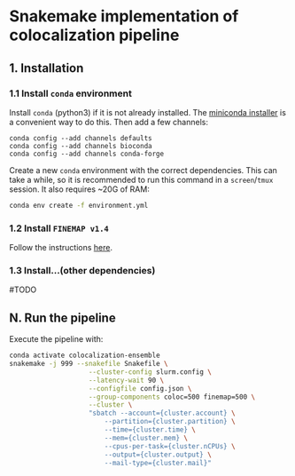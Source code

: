 # Snakemake implementation of colocalization pipeline

## 1. Installation

### 1.1 Install `conda` environment  
Install `conda` (python3) if it is not already installed. The [miniconda installer](https://docs.conda.io/en/latest/miniconda.html) is a convenient way to do this. Then add a few channels:  
```
conda config --add channels defaults
conda config --add channels bioconda
conda config --add channels conda-forge
```

Create a new `conda` environment with the correct dependencies. This can take a while, so it is recommended to run this command in a `screen`/`tmux` session. It also requires \~20G of RAM:  
```bash
conda env create -f environment.yml
```

### 1.2 Install `FINEMAP v1.4`
Follow the instructions [here](http://www.christianbenner.com/).  

### 1.3 Install...(other dependencies)
#TODO


## N. Run the pipeline

Execute the pipeline with:
```bash
conda activate colocalization-ensemble
snakemake -j 999 --snakefile Snakefile \
					--cluster-config slurm.config \
					--latency-wait 90 \
					--configfile config.json \
					--group-components coloc=500 finemap=500 \
					--cluster \
					"sbatch --account={cluster.account} \
						--partition={cluster.partition} \
						--time={cluster.time} \
						--mem={cluster.mem} \
						--cpus-per-task={cluster.nCPUs} \
						--output={cluster.output} \
						--mail-type={cluster.mail}"
```
